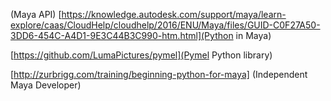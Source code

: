 (Maya API)
[https://knowledge.autodesk.com/support/maya/learn-explore/caas/CloudHelp/cloudhelp/2016/ENU/Maya/files/GUID-C0F27A50-3DD6-454C-A4D1-9E3C44B3C990-htm.html](Python in Maya)

[https://github.com/LumaPictures/pymel](Pymel Python library)

[http://zurbrigg.com/training/beginning-python-for-maya] (Independent Maya Developer)



